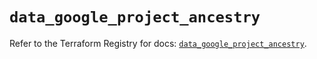 # `data_google_project_ancestry`

Refer to the Terraform Registry for docs: [`data_google_project_ancestry`](https://registry.terraform.io/providers/hashicorp/google/6.33.0/docs/data-sources/project_ancestry).
